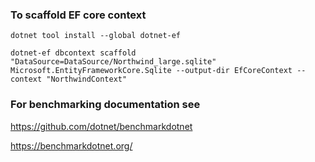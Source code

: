 ﻿### To scaffold EF core context
```
dotnet tool install --global dotnet-ef
```
```
dotnet-ef dbcontext scaffold "DataSource=DataSource/Northwind_large.sqlite" Microsoft.EntityFrameworkCore.Sqlite --output-dir EfCoreContext --context "NorthwindContext"
```

### For benchmarking documentation see

https://github.com/dotnet/benchmarkdotnet

https://benchmarkdotnet.org/
